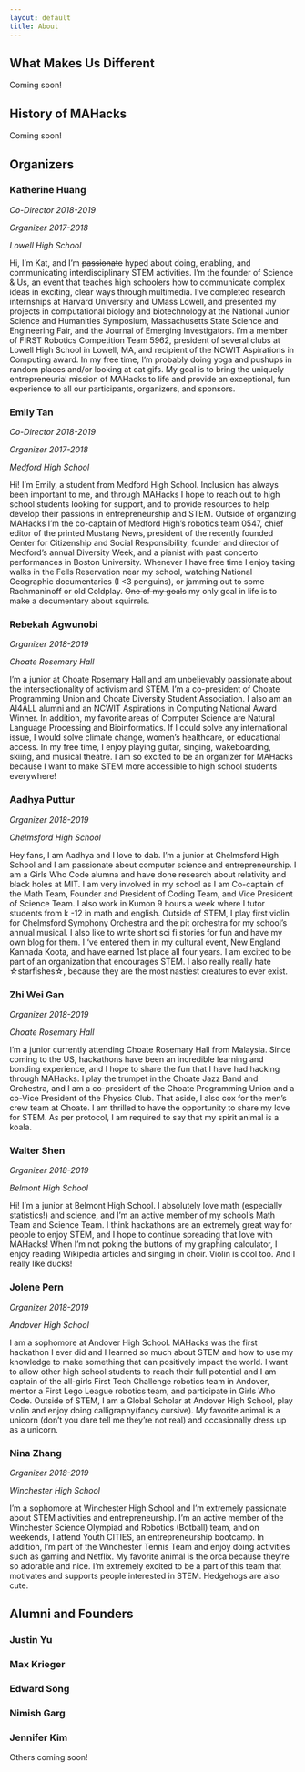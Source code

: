 ```yaml
---
layout: default
title: About
---
```


<section class="container">

## What Makes Us Different

Coming soon!

## History of MAHacks

Coming soon!

## Organizers

### Katherine Huang

*Co-Director 2018-2019*

*Organizer 2017-2018*

*Lowell High School*

Hi, I’m Kat, and I’m ~~passionate~~ hyped about doing, enabling, and communicating interdisciplinary STEM activities. I’m the founder of Science & Us, an event that teaches high schoolers how to communicate complex ideas in exciting, clear ways through multimedia. I’ve completed research internships at Harvard University and UMass Lowell, and presented my projects in computational biology and biotechnology at the National Junior Science and Humanities Symposium, Massachusetts State Science and Engineering Fair, and the Journal of Emerging Investigators. I’m a member of FIRST Robotics Competition Team 5962, president of several clubs at Lowell High School in Lowell, MA, and recipient of the NCWIT Aspirations in Computing award. In my free time, I’m probably doing yoga and pushups in random places and/or looking at cat gifs. My goal is to bring the uniquely entrepreneurial mission of MAHacks to life and provide an exceptional, fun experience to all our participants, organizers, and sponsors.

### Emily Tan

*Co-Director 2018-2019*

*Organizer 2017-2018*

*Medford High School*

Hi! I’m Emily, a student from Medford High School. Inclusion has always been important to me, and through MAHacks I hope to reach out to high school students looking for support, and to provide resources to help develop their passions in entrepreneurship and STEM. Outside of organizing MAHacks I’m the co-captain of Medford High’s robotics team 0547, chief editor of the printed Mustang News, president of the recently founded Center for Citizenship and Social Responsibility, founder and director of Medford’s annual Diversity Week, and a pianist with past concerto performances in Boston University. Whenever I have free time I enjoy taking walks in the Fells Reservation near my school, watching National Geographic documentaries (I <3 penguins), or jamming out to some Rachmaninoff or old Coldplay. ~~One of my goals~~ my only goal in life is to make a documentary about squirrels.

### Rebekah Agwunobi 

*Organizer 2018-2019*

*Choate Rosemary Hall*

I’m a junior at Choate Rosemary Hall and am unbelievably passionate about the intersectionality of activism and STEM. I’m a co-president of Choate Programming Union and Choate Diversity Student Association. I also am an AI4ALL alumni and an NCWIT Aspirations in Computing National Award Winner. In addition, my favorite areas of Computer Science are Natural Language Processing and Bioinformatics. If I could solve any international issue, I would solve climate change, women’s healthcare, or educational access. In my free time, I enjoy playing guitar, singing, wakeboarding, skiing, and musical theatre.  I am so excited to be an organizer for MAHacks because I want to make STEM more accessible to high school students everywhere! 

### Aadhya Puttur

*Organizer 2018-2019*

*Chelmsford High School*

Hey fans, I am Aadhya and I love to dab. I’m a junior at Chelmsford High School and I am passionate about computer science and entrepreneurship. I am a Girls Who Code alumna and have done research about relativity and black holes at MIT. I am very involved in my school as I am Co-captain of the Math Team, Founder and President of Coding Team, and Vice President of Science Team. I also work in Kumon 9 hours a week where I tutor students from k -12 in math and english. Outside of STEM, I play first violin for Chelmsford Symphony Orchestra and the pit orchestra for my school’s annual musical. I also like to write short sci fi stories for fun and have my own blog for them. I ‘ve entered them in my cultural event, New England Kannada Koota, and have earned 1st place all four years. I am excited to be part of an organization that encourages STEM. I also really really hate ☆starfishes☆, because they are the most nastiest creatures to ever exist.

### Zhi Wei Gan

*Organizer 2018-2019*

*Choate Rosemary Hall*

I’m a junior currently attending Choate Rosemary Hall from Malaysia. Since coming to the US, hackathons have been an incredible learning and bonding experience, and I hope to share the fun that I have had hacking through MAHacks. I play the trumpet in the Choate Jazz Band and Orchestra, and I am a co-president of the Choate Programming Union and a co-Vice President of the Physics Club. That aside, I also cox for the men’s crew team at Choate. I am thrilled to have the opportunity to share my love for STEM. As per protocol, I am required to say that my spirit animal is a koala.

### Walter Shen

*Organizer 2018-2019*

*Belmont High School*

Hi! I’m a junior at Belmont High School. I absolutely love math (especially statistics!) and science, and I’m an active member of my school’s Math Team and Science Team. I think hackathons are an extremely great way for people to enjoy STEM, and I hope to continue spreading that love with MAHacks! When I’m not poking the buttons of my graphing calculator, I enjoy reading Wikipedia articles and singing in choir. Violin is cool too. And I really like ducks! 

### Jolene Pern

*Organizer 2018-2019*

*Andover High School*

I am a sophomore at Andover High School. MAHacks was the first hackathon I ever did and I learned so much about STEM and how to use my knowledge to make something that can positively impact the world. I want to allow other high school students to reach their full potential and I am captain of the all-girls First Tech Challenge robotics team in Andover, mentor a First Lego League robotics team, and participate in Girls Who Code. Outside of STEM, I am a Global Scholar at Andover High School, play violin and enjoy doing calligraphy(fancy cursive). My favorite animal is a unicorn (don’t you dare tell me they’re not real) and occasionally dress up as a unicorn.

### Nina Zhang

*Organizer 2018-2019*

*Winchester High School*

I’m a sophomore at Winchester High School and I’m extremely passionate about STEM activities and entrepreneurship. I’m an active member of the Winchester Science Olympiad and Robotics (Botball) team, and on weekends, I attend Youth CITIES, an entrepreneurship bootcamp. In addition, I’m part of the Winchester Tennis Team and enjoy doing activities such as gaming and Netflix. My favorite animal is the orca because they’re so adorable and nice. I’m extremely excited to be a part of this team that motivates and supports people interested in STEM. Hedgehogs are also cute.

## Alumni and Founders

### Justin Yu

### Max Krieger

### Edward Song

### Nimish Garg

### Jennifer Kim

Others coming soon!

</section>